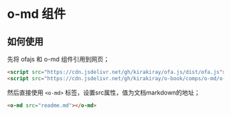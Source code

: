 # o-md 组件

## 如何使用

先将 ofajs 和 o-md 组件引用到网页；

```html
<script src="https://cdn.jsdelivr.net/gh/kirakiray/ofa.js/dist/ofa.js"></script>
<script src="https://cdn.jsdelivr.net/gh/kirakiray/o-book/comps/o-md/o-md.js"></script>
```

然后直接使用 `<o-md>` 标签，设置src属性，值为文档markdown的地址；

```html
<o-md src="readme.md"></o-md>
```